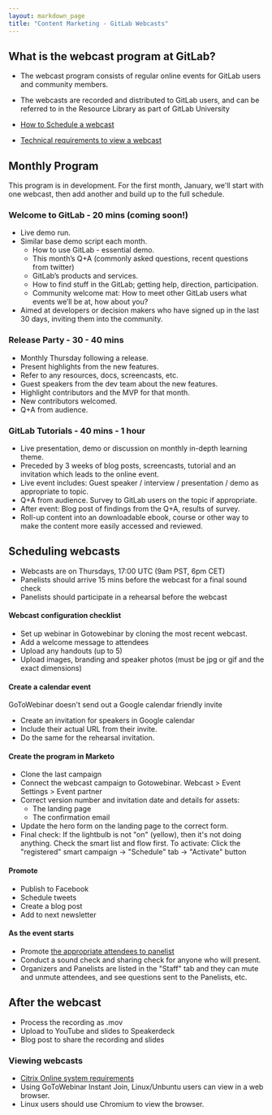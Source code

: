 ```yaml
---
layout: markdown_page
title: "Content Marketing - GitLab Webcasts"
---
```


## What is the webcast program at GitLab?

-   The webcast program consists of regular online events for GitLab users and community members.
-   The webcasts are recorded and distributed to GitLab users, and can be referred to in the Resource Library as part of GitLab University

- [How to Schedule a webcast](#schedule)
- [Technical requirements to view a webcast](#view)


## Monthly Program

This program is in development. For the first month, January, we'll start with one webcast, then add another and build up to the full schedule.

### Welcome to GitLab - 20 mins (coming soon!)

-   Live demo run.
-   Similar base demo script each month.
    -   How to use GitLab - essential demo.
    -   This month’s Q+A (commonly asked questions, recent questions from twitter)
    -   GitLab’s products and services.
    -   How to find stuff in the GitLab; getting help, direction, participation.
    -   Community welcome mat: How to meet other GitLab users what events we’ll be at, how about you?
-   Aimed at developers or decision makers who have signed up in the last 30 days, inviting them into the community.

### Release Party - 30 - 40 mins

-   Monthly Thursday following a release.
-   Present highlights from the new features.
-   Refer to any resources, docs, screencasts, etc.
-   Guest speakers from the dev team about the new features.
-   Highlight contributors and the MVP for that month.
-   New contributors welcomed.
-   Q+A from audience.

### GitLab Tutorials - 40 mins - 1 hour

-   Live presentation, demo or discussion on monthly in-depth learning theme.
-   Preceded by 3 weeks of blog posts, screencasts, tutorial and an invitation which leads to the online event.
-   Live event includes: Guest speaker / interview / presentation / demo as appropriate to topic.
-   Q+A from audience. Survey to GitLab users on the topic if appropriate.
-   After event: Blog post of findings from the Q+A, results of survey.
-   Roll-up content into an downloadable ebook, course or other way to make the content more easily accessed and reviewed.

## <a name="schedule"></a>Scheduling webcasts

- Webcasts are on Thursdays, 17:00 UTC (9am PST, 6pm CET)
- Panelists should arrive 15 mins before the webcast for a final sound check
- Panelists should participate in a rehearsal before the webcast

#### Webcast configuration checklist

- Set up webinar in Gotowebinar by cloning the most recent webcast.
- Add a welcome message to attendees
- Upload any handouts (up to 5)
- Upload images, branding and speaker photos (must be jpg or gif and the exact dimensions)

#### Create a calendar event

GoToWebinar doesn't send out a Google calendar friendly invite

- Create an invitation for speakers in Google calendar
- Include their actual URL from their invite.
- Do the same for the rehearsal invitation.


#### Create the program in Marketo

- Clone the last campaign
- Connect the webcast campaign to Gotowebinar. Webcast > Event Settings > Event partner
- Correct version number and invitation date and details for assets:
    -   The landing page
    -   The confirmation email
- Update the hero form on the landing page to the correct form.
- Final check: If the lightbulb is not "on" (yellow), then it's not doing anything.
Check the smart list and flow first. To activate: Click the "registered" smart campaign -> "Schedule" tab -> "Activate" button

#### Promote

- Publish to Facebook
- Schedule tweets
- Create a blog post
- Add to next newsletter

#### As the event starts

- Promote [the appropriate attendees to panelist](https://support.citrixonline.com/en_US/webinar/knowledge_articles/000027765)
- Conduct a sound check and sharing check for anyone who will present.
- Organizers and Panelists are listed in the "Staff" tab and they can mute and unmute attendees, and see questions sent to the Panelists, etc.

## After the webcast

- Process the recording as .mov
- Upload to YouTube and slides to Speakerdeck
- Blog post to share the recording and slides


### <a name="view"></a>Viewing webcasts

- [Citrix Online system requirements](https://support.citrixonline.com/webinar/all_files/G2W010003)
- Using GoToWebinar Instant Join, Linux/Unbuntu users can view in a web browser.
- Linux users should use Chromium to view the browser.
